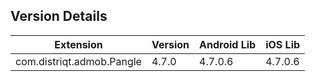 ## Version Details

| Extension | Version | Android Lib | iOS Lib |
| --- | --- | --- | --- |
| com.distriqt.admob.Pangle | 4.7.0 | 4.7.0.6 | 4.7.0.6 |
